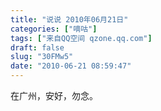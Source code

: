 ```yaml
---
title: "说说 2010年06月21日"
categories: ["嘀咕"]
tags: ["来自QQ空间 qzone.qq.com"]
draft: false
slug: "30FMw5"
date: "2010-06-21 08:59:47"
---
```


在广州，安好，勿念。
